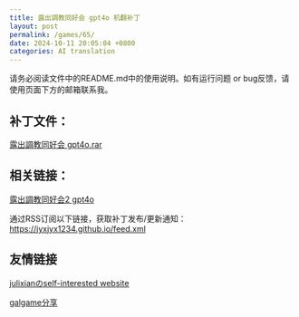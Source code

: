 ```yaml
---
title: 露出調教同好会 gpt4o 机翻补丁
layout: post
permalink: /games/65/
date: 2024-10-11 20:05:04 +0800
categories: AI translation
---
```



请务必阅读文件中的README.md中的使用说明。如有运行问题 or bug反馈，请使用页面下方的邮箱联系我。

## 补丁文件：

[露出調教同好会 gpt4o.rar](../../resources/%E9%9C%B2%E5%87%BA%E8%AA%BF%E6%95%99%E5%90%8C%E5%A5%BD%E4%BC%9A%20gpt4o.rar)

 

## 相关链接：

[露出調教同好会2 gpt4o](../games/66)

 

通过RSS订阅以下链接，获取补丁发布/更新通知：https://jyxjyx1234.github.io/feed.xml

## 友情链接

[julixianのself-interested website](https://julixian-siw.worldsystem.top/) 

[galgame分享](https://t.me/galgpt)